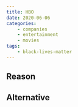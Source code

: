 ```yaml
---
title: HBO
date: 2020-06-06
categories:
    - companies
    - entertainment
    - movies
tags:
    - black-lives-matter
---
```


## Reason


## Alternative

